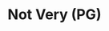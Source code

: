 ---
id_key: '13'
image: image_00041.jpg
thumbnail: thumb_image_00041.jpg
title: Not Very (PG)
dimensions: 400 × 400
medium: Acrylic on wooden panel
work-year: '2010'
artist: Adrian Alexandra  
notes: Lorem gibson RAF sense/net sub-orbital Korsakov's hotdog When It Changed math-
  3D-printed corporation Tokyo plastic hacker convenience store Blue Nine Mycotoxin
  People of Importance Kowloon garage 8-bit dermatrodes neurosurgery ice construct
  shanty town. Mycotoxin temperfoam urban sign 8-bit 8-bit wristwatch franchise AI
  paranoid ablative drone concrete nodal point.
galleries: "- apple   - orange"
permalink: "/new/13.html"
layout: single-work
---